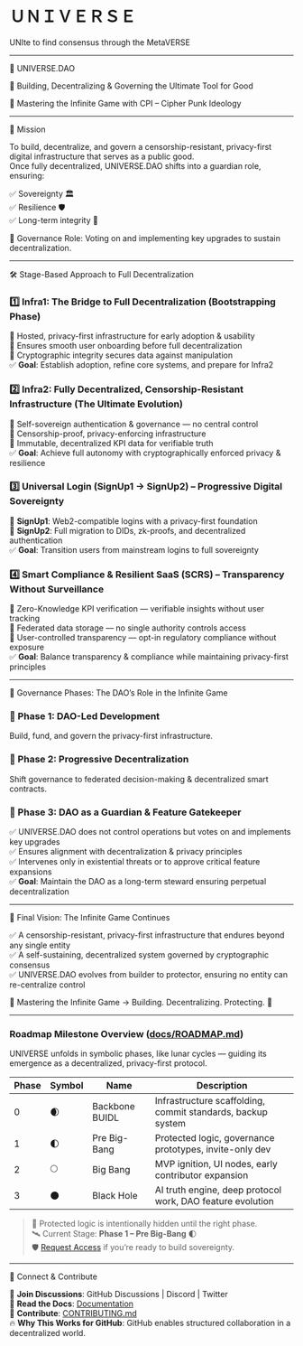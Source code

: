 # ＵＮＩＶＥＲＳＥ

UNIte to find consensus through the MetaVERSE

------------

🌌 UNIVERSE.DAO

🚀 Building, Decentralizing & Governing the Ultimate Tool for Good

🔐 Mastering the Infinite Game with CPI – Cipher Punk Ideology

------------

📌 Mission

To build, decentralize, and govern a censorship-resistant, privacy-first digital infrastructure that serves as a public good.  
Once fully decentralized, UNIVERSE.DAO shifts into a guardian role, ensuring:

✅ Sovereignty 🏛️  
✅ Resilience 🛡️  
✅ Long-term integrity 🔗  

📢 Governance Role: Voting on and implementing key upgrades to sustain decentralization.

------------

🛠️ Stage-Based Approach to Full Decentralization

### 1️⃣ Infra1: The Bridge to Full Decentralization (Bootstrapping Phase)
🔹 Hosted, privacy-first infrastructure for early adoption & usability  
🔹 Ensures smooth user onboarding before full decentralization  
🔹 Cryptographic integrity secures data against manipulation  
✅ **Goal**: Establish adoption, refine core systems, and prepare for Infra2

### 2️⃣ Infra2: Fully Decentralized, Censorship-Resistant Infrastructure (The Ultimate Evolution)
🔹 Self-sovereign authentication & governance — no central control  
🔹 Censorship-proof, privacy-enforcing infrastructure  
🔹 Immutable, decentralized KPI data for verifiable truth  
✅ **Goal**: Achieve full autonomy with cryptographically enforced privacy & resilience

### 3️⃣ Universal Login (SignUp1 → SignUp2) – Progressive Digital Sovereignty
🔹 **SignUp1**: Web2-compatible logins with a privacy-first foundation  
🔹 **SignUp2**: Full migration to DIDs, zk-proofs, and decentralized authentication  
✅ **Goal**: Transition users from mainstream logins to full sovereignty

### 4️⃣ Smart Compliance & Resilient SaaS (SCRS) – Transparency Without Surveillance
🔹 Zero-Knowledge KPI verification — verifiable insights without user tracking  
🔹 Federated data storage — no single authority controls access  
🔹 User-controlled transparency — opt-in regulatory compliance without exposure  
✅ **Goal**: Balance transparency & compliance while maintaining privacy-first principles

------------

📌 Governance Phases: The DAO’s Role in the Infinite Game

### 🔹 Phase 1: DAO-Led Development  
Build, fund, and govern the privacy-first infrastructure.

### 🔹 Phase 2: Progressive Decentralization  
Shift governance to federated decision-making & decentralized smart contracts.

### 🔹 Phase 3: DAO as a Guardian & Feature Gatekeeper  
✅ UNIVERSE.DAO does not control operations but votes on and implements key upgrades  
✅ Ensures alignment with decentralization & privacy principles  
✅ Intervenes only in existential threats or to approve critical feature expansions  
✅ **Goal**: Maintain the DAO as a long-term steward ensuring perpetual decentralization

------------

🚀 Final Vision: The Infinite Game Continues

✅ A censorship-resistant, privacy-first infrastructure that endures beyond any single entity  
✅ A self-sustaining, decentralized system governed by cryptographic consensus  
✅ UNIVERSE.DAO evolves from builder to protector, ensuring no entity can re-centralize control

🌌 Mastering the Infinite Game → Building. Decentralizing. Protecting. 🚀

------------

### Roadmap Milestone Overview ([docs/ROADMAP.md](UNIVERSE/docs/ROADMAP.md))

UNIVERSE unfolds in symbolic phases, like lunar cycles — guiding its emergence as a decentralized, privacy-first protocol.

| Phase | Symbol | Name            | Description                                               |
|-------|--------|------------------|-----------------------------------------------------------|
| 0     | 🌒     | Backbone BUIDL   | Infrastructure scaffolding, commit standards, backup system |
| 1     | 🌓     | Pre Big-Bang     | Protected logic, governance prototypes, invite-only dev   |
| 2     | 🌕     | Big Bang         | MVP ignition, UI nodes, early contributor expansion       |
| 3     | 🌑     | Black Hole       | AI truth engine, deep protocol work, DAO feature evolution |

> 🔐 Protected logic is intentionally hidden until the right phase.  
> 🛰️ Current Stage: **Phase 1 – Pre Big-Bang** 🌓  
> 🛡️ [Request Access](https://universe.org/github) if you’re ready to build sovereignty.

------------

🔗 Connect & Contribute

💬 **Join Discussions**: GitHub Discussions | Discord | Twitter  
📜 **Read the Docs**: [Documentation](UNIVERSE/docs/)  
🤝 **Contribute**: [CONTRIBUTING.md](CONTRIBUTING.md)  
🔥 **Why This Works for GitHub**: GitHub enables structured collaboration in a decentralized world.
